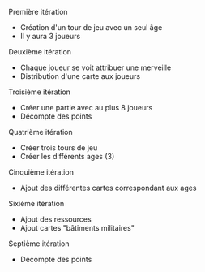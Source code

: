 Première itération
 - Création d'un tour de jeu avec un seul âge
 - Il y aura 3 joueurs
 
Deuxième itération
 - Chaque joueur se voit attribuer une merveille
 - Distribution d'une carte aux joueurs
 
Troisième itération
 - Créer une partie avec au plus 8 joueurs
 - Décompte des points

Quatrième itération
 - Créer trois tours de jeu
 - Créer les différents ages (3)

Cinquième itération
 - Ajout des différentes cartes correspondant aux ages

Sixième itération
 - Ajout des ressources
 - Ajout cartes "bâtiments militaires"

Septième itération
 - Decompte des points
